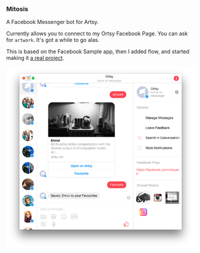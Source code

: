 ### Mitosis

A Facebook Messenger bot for Artsy.

Currently allows you to connect to my Ortsy Facebook Page. You can ask for `artwork`. It's got a while to go alas.

This is based on the Facebook Sample app, then I added flow, and started making it [a real project](https://github.com/fbsamples/messenger-platform-samples).

![](images/screenshot.png)